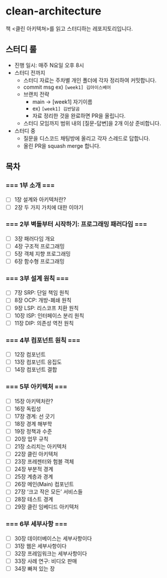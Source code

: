 # clean-architecture

책 &lt;클린 아키텍쳐>를 읽고 스터디하는 레포지토리입니다.

## 스터디 룰

- 진행 일시: 매주 N요일 오후 8시
- 스터디 전까지
  - 스터디 자료는 주차별 개인 폴더에 각자 정리하여 커밋합니다.
  - commit msg ex) `[week1] 김아이스베어`
  - 브랜치 전략
    - main -> [week1] 자기이름
    - ex) `[week1] 김반달곰`
    - 자료 정리한 것을 완료하면 PR을 올립니다.
  - 스터디 모임까지 범위 내의 [질문-답변]을 2개 이상 준비합니다.
- 스터디 중
  - 질문을 디스코드 채팅방에 올리고 각자 스레드로 답합니다.
  - 올린 PR을 squash merge 합니다.

## 목차

### === 1부 소개 ===

- [ ] 1장 설계와 아키텍처란?
- [ ] 2장 두 가지 가치에 대한 이야기

### === 2부 벽돌부터 시작하기: 프로그래밍 패러다임 ===

- [ ] 3장 패러다임 개요
- [ ] 4장 구조적 프로그래밍
- [ ] 5장 객체 지향 프로그래밍
- [ ] 6장 함수형 프로그래밍

### === 3부 설계 원칙 ===

- [ ] 7장 SRP: 단일 책임 원칙
- [ ] 8장 OCP: 개방-폐쇄 원칙
- [ ] 9장 LSP: 리스코프 치환 원칙
- [ ] 10장 ISP: 인터페이스 분리 원칙
- [ ] 11장 DIP: 의존성 역전 원칙

### === 4부 컴포넌트 원칙 ===

- [ ] 12장 컴포넌트
- [ ] 13장 컴포넌트 응집도
- [ ] 14장 컴포넌트 결합

### === 5부 아키텍처 ===

- [ ] 15장 아키텍처란?
- [ ] 16장 독립성
- [ ] 17장 경계: 선 긋기
- [ ] 18장 경계 해부학
- [ ] 19장 정책과 수준
- [ ] 20장 업무 규칙
- [ ] 21장 소리치는 아키텍처
- [ ] 22장 클린 아키텍처
- [ ] 23장 프레젠터와 험블 객체
- [ ] 24장 부분적 경계
- [ ] 25장 계층과 경계
- [ ] 26장 메인(Main) 컴포넌트
- [ ] 27장 ‘크고 작은 모든’ 서비스들
- [ ] 28장 테스트 경계
- [ ] 29장 클린 임베디드 아키텍처

### === 6부 세부사항 ===

- [ ] 30장 데이터베이스는 세부사항이다
- [ ] 31장 웹은 세부사항이다
- [ ] 32장 프레임워크는 세부사항이다
- [ ] 33장 사례 연구: 비디오 판매
- [ ] 34장 빠져 있는 장
